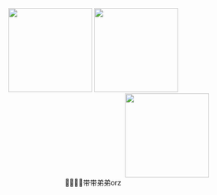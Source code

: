 
<div align="center">
<span>  </span>
<img height="170px" src="https://github-readme-stats.vercel.app/api?username=Plumliil&theme=dark " /><span>  </span><img height="170px" src="https://github-readme-stats.vercel.app/api/top-langs/?username=Plumliil&layout=compact&langs_count=8&theme=dark " />
<span>  </span>
</div>

<div align="center">

  <img height="170px" style="margin-left:300px" src="https://stats.justsong.cn/api/leetcode?username=plumliil&cn=true " />
  <div align="center">🙇‍♂️🙇‍♂️带带弟弟orz</div>
  <span></span>  
</div>

